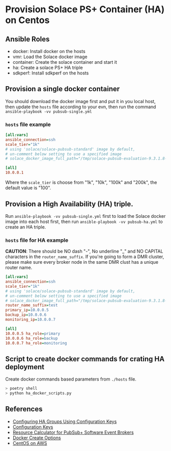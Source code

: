 # Provision Solace PS+ Container (HA) on Centos

## Ansible Roles

- docker: Install docker on the hosts
- vmr: Load the Solace docker image
- container: Create the solace container and start it
- ha: Create a solace PS+ HA triple
- sdkperf: Install sdkperf on the hosts

## Provision a single docker container

You should download the docker image first and put it in you local host, then update the `hosts` file according to your evn, then run the command `ansible-playbook -vv pubsub-single.yml`

### `hosts` file example

```ini
[all:vars]
ansible_connection=ssh
scale_tier="1k"
# using 'solace/solace-pubsub-standard' image by default,
# un-comment below setting to use a specified image
# solace_docker_image_full_path="/tmp/solace-pubsub-evaluation-9.3.1.8-docker.tar.gz"

[all]
10.0.0.1
```

Where the `scale_tier` is choose from "1k", "10k", "100k" and "200k", the default value is "100".

## Provision a High Availability (HA) triple.

Run `ansible-playbook -vv pubsub-single.yml` first to load the Solace docker image into each host first, then run `ansible-playbook -vv pubsub-ha.yml` to create an HA triple.

### `hosts` file for HA example

**CAUTION**: There should be NO dash "-", No underline "_" and NO CAPITAL characters in the `router_name_suffix`. If you're going to form a DMR cluster, please make sure every broker node in the same DMR clust has a unique router name.

```ini
[all:vars]
ansible_connection=ssh
scale_tier="1k"
# using 'solace/solace-pubsub-standard' image by default,
# un-comment below setting to use a specified image
# solace_docker_image_full_path="/tmp/solace-pubsub-evaluation-9.3.1.8-docker.tar.gz"
router_name_suffix=test
primary_ip=10.0.0.5
backup_ip=10.0.0.6
monitoring_ip=10.0.0.7

[all]
10.0.0.5 ha_role=primary
10.0.0.6 ha_role=backup
10.0.0.7 ha_role=monitoring
```

## Script to create docker commands for crating HA deployment

Create docker commands based parameters from `./hosts` file.

```bash
> poetry shell
> python ha_docker_scripts.py
```

## References

- [Configuring HA Groups Using Configuration Keys](https://docs.solace.com/Configuring-and-Managing/SW-Broker-Specific-Config/Config-Keys-HA-Triplets.htm)
- [Configuration Keys](https://docs.solace.com/Configuring-and-Managing/SW-Broker-Specific-Config/Configuration-Keys-Reference.htm)
- [Resource Calculator for PubSub+ Software Event Brokers](https://docs.solace.com/Assistance-Tools/Resource-Calculator/pubsubplus-resource-calculator.html)
- [Docker Create Options](https://docs.solace.com/Configuring-and-Managing/SW-Broker-Specific-Config/Docker-Tasks/Config-Docker-Create-Options.htm)
- [CentOS on AWS](https://docs.solace.com/Solace-SW-Broker-Set-Up/Docker-Containers/Set-Up-Docker-Container-CentOS-EC2.htm)
